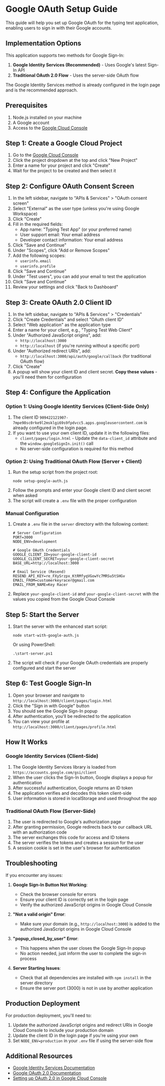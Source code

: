 # Google OAuth Setup Guide

This guide will help you set up Google OAuth for the typing test application, enabling users to sign in with their Google accounts.

## Implementation Options

This application supports two methods for Google Sign-In:

1. **Google Identity Services (Recommended)** - Uses Google's latest Sign-In API
2. **Traditional OAuth 2.0 Flow** - Uses the server-side OAuth flow

The Google Identity Services method is already configured in the login page and is the recommended approach.

## Prerequisites

1. Node.js installed on your machine
2. A Google account
3. Access to the [Google Cloud Console](https://console.cloud.google.com/)

## Step 1: Create a Google Cloud Project

1. Go to the [Google Cloud Console](https://console.cloud.google.com/)
2. Click the project dropdown at the top and click "New Project"
3. Enter a name for your project and click "Create"
4. Wait for the project to be created and then select it

## Step 2: Configure OAuth Consent Screen

1. In the left sidebar, navigate to "APIs & Services" > "OAuth consent screen"
2. Select "External" as the user type (unless you're using Google Workspace)
3. Click "Create"
4. Fill in the required fields:
   - App name: "Typing Test App" (or your preferred name)
   - User support email: Your email address
   - Developer contact information: Your email address
5. Click "Save and Continue"
6. Under "Scopes", click "Add or Remove Scopes"
7. Add the following scopes:
   - `userinfo.email`
   - `userinfo.profile`
8. Click "Save and Continue"
9. Under "Test users", you can add your email to test the application
10. Click "Save and Continue"
11. Review your settings and click "Back to Dashboard"

## Step 3: Create OAuth 2.0 Client ID

1. In the left sidebar, navigate to "APIs & Services" > "Credentials"
2. Click "Create Credentials" and select "OAuth client ID"
3. Select "Web application" as the application type
4. Enter a name for your client, e.g., "Typing Test Web Client"
5. Under "Authorized JavaScript origins", add:
   - `http://localhost:3000`
   - `http://localhost` (if you're running without a specific port)
6. Under "Authorized redirect URIs", add:
   - `http://localhost:3000/api/auth/google/callback` (for traditional OAuth flow)
7. Click "Create"
8. A popup will show your client ID and client secret. **Copy these values** - you'll need them for configuration

## Step 4: Configure the Application

### Option 1: Using Google Identity Services (Client-Side Only)

1. The client ID `909422121907-7mpe98sc0rke9l2msklgi69s9fpdvcc5.apps.googleusercontent.com` is already configured in the login page.
2. If you want to use your own client ID, update it in the following files:
   - `client/pages/login.html` - Update the `data-client_id` attribute and the `window.googleSignIn.init()` call
   - No server-side configuration is required for this method

### Option 2: Using Traditional OAuth Flow (Server + Client)

1. Run the setup script from the project root:
   ```
   node setup-google-auth.js
   ```
2. Follow the prompts and enter your Google client ID and client secret when asked
3. The script will create a `.env` file with the proper configuration

### Manual Configuration

1. Create a `.env` file in the `server` directory with the following content:
   ```
   # Server Configuration
   PORT=3000
   NODE_ENV=development
   
   # Google OAuth Credentials
   GOOGLE_CLIENT_ID=your-google-client-id
   GOOGLE_CLIENT_SECRET=your-google-client-secret
   BASE_URL=http://localhost:3000
   
   # Email Service (Resend)
   RESEND_API_KEY=re_FXySrzpx_KtRMfyqVGowYc7MRSu5tSHGv
   EMAIL_FROM=customerkeyracer@gmail.com
   EMAIL_FROM_NAME=Key Racer
   ```
2. Replace `your-google-client-id` and `your-google-client-secret` with the values you copied from the Google Cloud Console

## Step 5: Start the Server

1. Start the server with the enhanced start script:
   ```
   node start-with-google-auth.js
   ```
   
   Or using PowerShell:
   ```
   .\start-server.ps1
   ```

2. The script will check if your Google OAuth credentials are properly configured and start the server

## Step 6: Test Google Sign-In

1. Open your browser and navigate to `http://localhost:3000/client/pages/login.html`
2. Click the "Sign in with Google" button
3. You should see the Google Sign-In popup
4. After authentication, you'll be redirected to the application
5. You can view your profile at `http://localhost:3000/client/pages/profile.html`

## How It Works

### Google Identity Services (Client-Side)

1. The Google Identity Services library is loaded from `https://accounts.google.com/gsi/client`
2. When the user clicks the Sign-In button, Google displays a popup for authentication
3. After successful authentication, Google returns an ID token
4. The application verifies and decodes this token client-side
5. User information is stored in localStorage and used throughout the app

### Traditional OAuth Flow (Server-Side)

1. The user is redirected to Google's authorization page
2. After granting permission, Google redirects back to our callback URL with an authorization code
3. The server exchanges this code for access and ID tokens
4. The server verifies the tokens and creates a session for the user
5. A session cookie is set in the user's browser for authentication

## Troubleshooting

If you encounter any issues:

1. **Google Sign-In Button Not Working**:
   - Check the browser console for errors
   - Ensure your client ID is correctly set in the login page
   - Verify the authorized JavaScript origins in Google Cloud Console

2. **"Not a valid origin" Error**:
   - Make sure your domain (e.g., `http://localhost:3000`) is added to the authorized JavaScript origins in Google Cloud Console

3. **"popup_closed_by_user" Error**:
   - This happens when the user closes the Google Sign-In popup
   - No action needed, just inform the user to complete the sign-in process

4. **Server Starting Issues**:
   - Check that all dependencies are installed with `npm install` in the server directory
   - Ensure the server port (3000) is not in use by another application

## Production Deployment

For production deployment, you'll need to:

1. Update the authorized JavaScript origins and redirect URIs in Google Cloud Console to include your production domain
2. Update the client ID in the login page if you're using your own
3. Set `NODE_ENV=production` in your `.env` file if using the server-side flow

## Additional Resources

- [Google Identity Services Documentation](https://developers.google.com/identity/gsi/web)
- [Google OAuth 2.0 Documentation](https://developers.google.com/identity/protocols/oauth2)
- [Setting up OAuth 2.0 in Google Cloud Console](https://support.google.com/cloud/answer/6158849) 